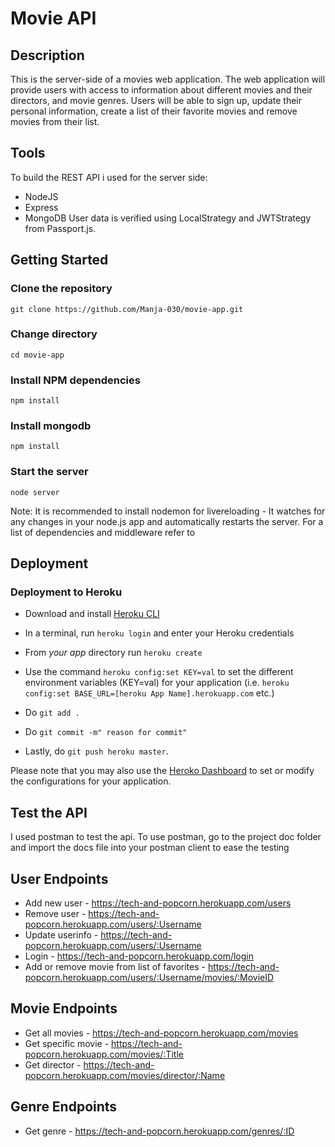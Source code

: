 # Movie API

## Description
This is the server-side of a movies web application. The web application will provide users with access to information about different movies and their directors, and movie genres. Users will be able to sign up, update their personal information, create a list of their favorite movies and remove movies from their list.

## Tools

To build the REST API i used for the server side:
- NodeJS
- Express
- MongoDB
User data is verified using LocalStrategy and JWTStrategy from Passport.js.

## Getting Started

### Clone the repository

```
git clone https://github.com/Manja-030/movie-app.git
```

### Change directory

```
cd movie-app
```

### Install NPM dependencies

```
npm install
```
### Install mongodb

```
npm install
```

### Start the server

```
node server
```

Note: It is recommended to install nodemon for livereloading - It watches for any changes in your node.js app and automatically restarts the server.
For a list of dependencies and middleware refer to 

## Deployment
### Deployment to Heroku

- Download and install [Heroku CLI](https://devcenter.heroku.com/articles/heroku-cli#download-and-install)
- In a terminal, run `heroku login` and enter your Heroku credentials
- From *your app* directory run `heroku create`
- Use the command `heroku config:set KEY=val` to set the different environment variables (KEY=val) for your application (i.e.  `heroku config:set BASE_URL=[heroku App Name].herokuapp.com` etc.)

- Do `git add .`
- Do `git commit -m" reason for commit"`
- Lastly, do `git push heroku master`.

Please note that you may also use the [Heroko Dashboard](https://dashboard.heroku.com) to set or modify the configurations for your application.

## Test the API
I used postman to test the api.
To use postman, go to the project doc folder and import the docs file into your postman client to ease the testing

## User Endpoints
 - Add new user - https://tech-and-popcorn.herokuapp.com/users
 - Remove user - https://tech-and-popcorn.herokuapp.com/users/:Username
 - Update userinfo - https://tech-and-popcorn.herokuapp.com/users/:Username
 - Login - https://tech-and-popcorn.herokuapp.com/login
 - Add or remove movie from list of favorites - https://tech-and-popcorn.herokuapp.com/users/:Username/movies/:MovieID

## Movie Endpoints

- Get all movies - https://tech-and-popcorn.herokuapp.com/movies
- Get specific movie - https://tech-and-popcorn.herokuapp.com/movies/:Title
- Get director - https://tech-and-popcorn.herokuapp.com/movies/director/:Name

## Genre Endpoints

- Get genre - https://tech-and-popcorn.herokuapp.com/genres/:ID

